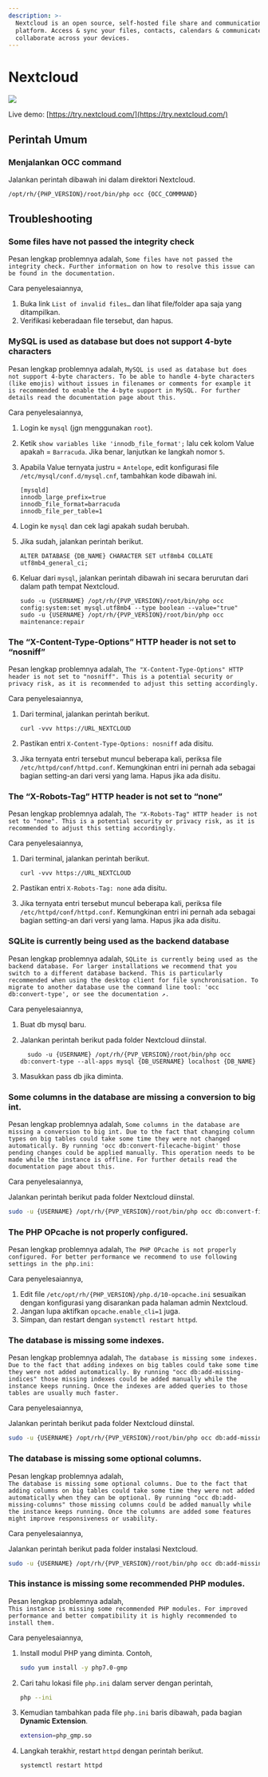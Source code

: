 ```yaml
---
description: >-
  Nextcloud is an open source, self-hosted file share and communication
  platform. Access & sync your files, contacts, calendars & communicate and
  collaborate across your devices.
---
```


# Nextcloud

![](.gitbook/assets/head_nextcloud.jpg)

Live demo: [https://try.nextcloud.com/](https://try.nextcloud.com/)

## Perintah Umum

### Menjalankan OCC command

Jalankan perintah dibawah ini dalam direktori Nextcloud.

```bash
/opt/rh/{PHP_VERSION}/root/bin/php occ {OCC_COMMMAND}
```

## Troubleshooting

### Some files have not passed the integrity check

Pesan lengkap problemnya adalah, `Some files have not passed the integrity check. Further information on how to resolve this issue can be found in the documentation.`

Cara penyelesaiannya,

1. Buka link `List of invalid files…` dan lihat file/folder apa saja yang ditampilkan.
2. Verifikasi keberadaan file tersebut, dan hapus.

### MySQL is used as database but does not support 4-byte characters

Pesan lengkap problemnya adalah, `MySQL is used as database but does not support 4-byte characters. To be able to handle 4-byte characters (like emojis) without issues in filenames or comments for example it is recommended to enable the 4-byte support in MySQL. For further details read the documentation page about this.`

Cara penyelesaiannya,

1. Login ke `mysql` \(jgn menggunakan `root`\).
2. Ketik `show variables like 'innodb_file_format';` lalu cek kolom Value apakah = `Barracuda`. Jika benar, lanjutkan ke langkah nomor `5`.
3. Apabila Value ternyata justru = `Antelope`, edit konfigurasi file `/etc/mysql/conf.d/mysql.cnf`, tambahkan kode dibawah ini.

   ```text
   [mysqld]
   innodb_large_prefix=true
   innodb_file_format=barracuda
   innodb_file_per_table=1
   ```

4. Login ke `mysql` dan cek lagi apakah sudah berubah.
5. Jika sudah, jalankan perintah berikut.

   ```text
   ALTER DATABASE {DB_NAME} CHARACTER SET utf8mb4 COLLATE utf8mb4_general_ci;
   ```

6. Keluar dari `mysql`, jalankan perintah dibawah ini secara berurutan dari dalam path tempat Nextcloud.

   ```text
   sudo -u {USERNAME} /opt/rh/{PVP_VERSION}/root/bin/php occ config:system:set mysql.utf8mb4 --type boolean --value="true"
   sudo -u {USERNAME} /opt/rh/{PVP_VERSION}/root/bin/php occ maintenance:repair
   ```

### The “X-Content-Type-Options” HTTP header is not set to “nosniff”

Pesan lengkap problemnya adalah, `The "X-Content-Type-Options" HTTP header is not set to "nosniff". This is a potential security or privacy risk, as it is recommended to adjust this setting accordingly.`

Cara penyelesaiannya,

1. Dari terminal, jalankan perintah berikut.

   ```text
   curl -vvv https://URL_NEXTCLOUD
   ```

2. Pastikan entri `X-Content-Type-Options: nosniff` ada disitu.
3. Jika ternyata entri tersebut muncul beberapa kali, periksa file `/etc/httpd/conf/httpd.conf`. Kemungkinan entri ini pernah ada sebagai bagian setting-an dari versi yang lama. Hapus jika ada disitu.

### The “X-Robots-Tag” HTTP header is not set to “none”

 Pesan lengkap problemnya adalah, `The "X-Robots-Tag" HTTP header is not set to "none". This is a potential security or privacy risk, as it is recommended to adjust this setting accordingly.`

Cara penyelesaiannya,

1. Dari terminal, jalankan perintah berikut.

   ```text
   curl -vvv https://URL_NEXTCLOUD
   ```

2. Pastikan entri `X-Robots-Tag: none` ada disitu.
3. Jika ternyata entri tersebut muncul beberapa kali, periksa file `/etc/httpd/conf/httpd.conf`. Kemungkinan entri ini pernah ada sebagai bagian setting-an dari versi yang lama. Hapus jika ada disitu.

### SQLite is currently being used as the backend database

Pesan lengkap problemnya adalah, `SQLite is currently being used as the backend database. For larger installations we recommend that you switch to a different database backend. This is particularly recommended when using the desktop client for file synchronisation. To migrate to another database use the command line tool: 'occ db:convert-type', or see the documentation ↗.`

Cara penyelesaiannya,

1. Buat db mysql baru.
2. Jalankan perintah berikut pada folder Nextcloud diinstal.

   ```text
     sudo -u {USERNAME} /opt/rh/{PVP_VERSION}/root/bin/php occ db:convert-type --all-apps mysql {DB_USERNAME} localhost {DB_NAME}
   ```

3. Masukkan pass db jika diminta.

### Some columns in the database are missing a conversion to big int.

Pesan lengkap problemnya adalah, `Some columns in the database are missing a conversion to big int. Due to the fact that changing column types on big tables could take some time they were not changed automatically. By running 'occ db:convert-filecache-bigint' those pending changes could be applied manually. This operation needs to be made while the instance is offline. For further details read the documentation page about this.`

Cara penyelesaiannya,

Jalankan perintah berikut pada folder Nextcloud diinstal.

```bash
sudo -u {USERNAME} /opt/rh/{PVP_VERSION}/root/bin/php occ db:convert-filecache-bigint
```

### The PHP OPcache is not properly configured.

Pesan lengkap problemnya adalah, `The PHP OPcache is not properly configured. For better performance we recommend to use following settings in the php.ini:`

Cara penyelesaiannya,

1. Edit file `/etc/opt/rh/{PHP_VERSION}/php.d/10-opcache.ini` sesuaikan dengan konfigurasi yang disarankan pada halaman admin Nextcloud.
2. Jangan lupa aktifkan `opcache.enable_cli=1` juga.
3. Simpan, dan restart dengan `systemctl restart httpd`.

### The database is missing some indexes.

Pesan lengkap problemnya adalah, `The database is missing some indexes. Due to the fact that adding indexes on big tables could take some time they were not added automatically. By running "occ db:add-missing-indices" those missing indexes could be added manually while the instance keeps running. Once the indexes are added queries to those tables are usually much faster.`

Cara penyelesaiannya,

Jalankan perintah berikut pada folder Nextcloud diinstal.

```bash
sudo -u {USERNAME} /opt/rh/{PVP_VERSION}/root/bin/php occ db:add-missing-indices
```

### The database is missing some optional columns.

Pesan lengkap problemnya adalah,  
`The database is missing some optional columns. Due to the fact that adding columns on big tables could take some time they were not added automatically when they can be optional. By running "occ db:add-missing-columns" those missing columns could be added manually while the instance keeps running. Once the columns are added some features might improve responsiveness or usability.`

Cara penyelesaiannya,

Jalankan perintah berikut pada folder instalasi Nextcloud.

```bash
sudo -u {USERNAME} /opt/rh/{PVP_VERSION}/root/bin/php occ db:add-missing-columns
```

### This instance is missing some recommended PHP modules.

Pesan lengkap problemnya adalah,  
`This instance is missing some recommended PHP modules. For improved performance and better compatibility it is highly recommended to install them.`

Cara penyelesaiannya,

1. Install modul PHP yang diminta. Contoh,

   ```bash
   sudo yum install -y php7.0-gmp
   ```

2. Cari tahu lokasi file `php.ini` dalam server dengan perintah,

   ```bash
   php --ini
   ```

3. Kemudian tambahkan pada file `php.ini` baris dibawah, pada bagian **Dynamic Extension**.

   ```bash
   extension=php_gmp.so
   ```

4. Langkah terakhir, restart `httpd` dengan perintah berikut.

   ```bash
   systemctl restart httpd
   ```

